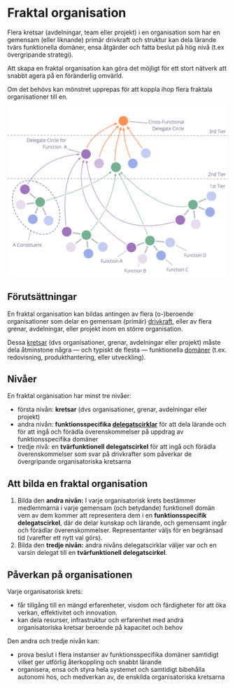 # Fraktal organisation

<summary>
Flera kretsar (avdelningar, team eller projekt) i en organisation som har en gemensam (eller liknande) primär drivkraft och struktur kan dela lärande tvärs funktionella domäner, ensa åtgärder och fatta beslut på hög nivå (t.ex övergripande strategi).
</summary>

Att skapa en fraktal organisation kan göra det möjligt för ett stort nätverk att snabbt agera på en föränderlig omvärld.

Om det behövs kan mönstret upprepas för att koppla ihop flera fraktala organisationer till en.

![Fraktal organisation](img/structural-patterns/fractal-organization.png)

## Förutsättningar

En fraktal organisation kan bildas antingen av flera (o-)beroende organisationer som delar en gemensam (primär) [drivkraft](glossary:driver), eller av flera grenar, avdelningar, eller projekt inom en större organisation.

Dessa [kretsar](glossary:constituent) (dvs organisationer, grenar, avdelningar eller projekt) måste dela åtminstone några — och typiskt de flesta — funktionella [domäner](glossary:domain) (t.ex. redovisning, produkthantering, eller utveckling).

## Nivåer

En fraktal organisation har minst tre nivåer:

- första nivån: **kretsar** (dvs organisationer, grenar, avdelningar eller projekt)
- andra nivån: **funktionsspecifika [delegatscirklar](section:delegate-circle)** för att dela lärande och för att ingå och förädla överenskommelser på uppdrag av funktionsspecifika domäner
- tredje nivå: en **tvärfunktionell delegatscirkel** för att ingå och förädla överenskommelser som svar på drivkrafter som påverkar de övergripande organisatoriska kretsarna

## Att bilda en fraktal organisation

1. Bilda den **andra nivån:** I varje organisatorisk krets bestämmer medlemmarna i varje gemensam (och betydande) funktionell domän vem av dem kommer att representera dem i en **funktionsspecifik delegatscirkel**, där de delar kunskap och lärande, och gemensamt ingår och förädlar överenskommelser. Representanter väljs för en begränsad tid (varefter ett nytt val görs).
2. Bilda den **tredje nivån:** andra nivåns delegatscirklar väljer var och en varsin delegat till en **tvärfunktionell delegatscirkel**.

## Påverkan på organisationen

Varje organisatorisk krets:

- får tillgång till en mängd erfarenheter, visdom och färdigheter för att öka verkan, effektivitet och innovation.
- kan dela resurser, infrastruktur och erfarenhet med andra organisatoriska kretsar beroende på kapacitet och behov

Den andra och tredje nivån kan:

- prova beslut i flera instanser av funktionsspecifika domäner samtidigt vilket ger utförlig återkoppling och snabbt lärande
- organisera, ensa och styra hela systemet och samtidigt bibehålla autonomi hos, och medverkan av, de enskilda organisatoriska kretsarna